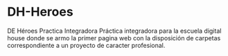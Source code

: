 # DH-Heroes
DE Héroes Practica Integradora
Práctica integradora para la escuela digital house donde se armo la primer pagina web con la disposición de carpetas correspondiente a un proyecto de caracter profesional.
